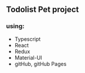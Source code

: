 ## Todolist Pet project
### using: 
- Typescript
- React
- Redux
- Material-UI
- gitHub, gitHub Pages